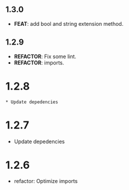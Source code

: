 ## 1.3.0

 - **FEAT**: add bool and string extension method.

## 1.2.9

 - **REFACTOR**: Fix some lint.
 - **REFACTOR**: imports.


# 1.2.8

    * Update depedencies

# 1.2.7

* Update depedencies

# 1.2.6

* refactor: Optimize imports

